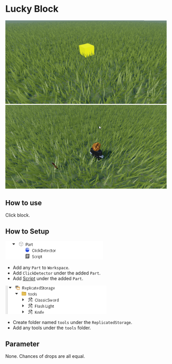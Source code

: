 # Lucky Block

![](./.github/demo1.png)  
![](./.github/demo2.png)  

## How to use

Click block.

## How to Setup

![](./.github/explorer1.png)  

* Add any `Part` to `Workspace`.
* Add `ClickDetector` under the added `Part`.
* Add [Script](./[Part]/LuckyBlock.lua) under the added `Part`.

![](./.github/explorer2.png)  
* Create folder named `tools` under the `ReplicatedStorage`.
* Add any tools under the `tools` folder.

## Parameter

None. Chances of drops are all equal.  
